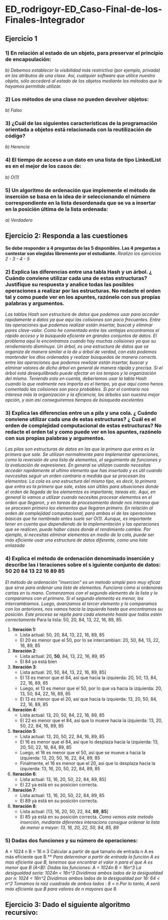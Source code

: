 # ED_rodrigoyr-ED_Caso-Final-de-los-Finales-Integrador

## Ejercicio 1
### 1) En relación al estado de un objeto, para preservar el principio de encapsulación: ###
*b)    Debemos establecer la visibilidad más restrictiva (por ejemplo, privada) en los atributos de una clase. Así, cualquier software que utilice nuestro objeto, sólo accederá al estado de los objetos mediante los métodos que le hayamos permitido utilizar.*

### 2)     Los métodos de una clase no pueden devolver objetos:
*b)    Falso*

### 3)     ¿Cuál de las siguientes características de la programación orientada a objetos está relacionada con la reutilización de código?
*b)    Herencia*

### 4)     El tiempo de acceso a un dato en una lista de tipo LinkedList es en el mejor de los casos de:
*b)    O(1)*

### 5)     Un algoritmo de ordenación que implemente el método de inserción se basa en la idea de ir seleccionando el número correspondiente en la lista desordenada que se va a insertar en la posición última de la lista ordenada:
*a)    Verdadero*

## Ejercicio 2: Responda a las cuestiones
**Se debe responder a 4 preguntas de las 5 disponibles. Las 4 preguntas a contestar son elegidas libremente por el estudiante.**
*Realizo los ejercicios 2 - 3 - 4 - 5*

### 2)     Explica las diferencias entre una tabla Hash y un árbol. ¿ Cuándo conviene utilizar cada una de estas estructuras? Justifique su respuesta y analice todas las posibles operaciones a realizar por las estructuras. No redacte el orden tal y como puede ver en los apuntes, razónelo con sus propias palabras y argumentos.
*Las tablas Hash son estructura de datos que podemos usar para acceder rapidamente a datos ya que aquí las colisiones son poco frecuentes. Entre las operaciones que podemos realizar están insertar, buscat y eliminar pares clave-valor. Como he comentado entre las ventajas encontramos el rápido acceso y la búsqueda eficiente en grandes conjuntos de datos. El problema aquí lo encontramos cuando hay muchas colisiones ya que su rendiemiento disminuye.
Un árbol, es una estructura de datos que se organiza de manera similar a la de u árbol de verdad, con esto podemos mantender los dtos ordenadas y realizar búsquedas de manera corrects. entre las operaciones que podemos rewlizar están insertar, buscar y eliminar valores de dicho árbol en general de manera rápida y precisa. Si el árbol está desequilibrado puede afectar en los tempos y la organización del mismo.
Teniendo esto en cuenta, deberíamos usar la tabla Hash cuando lo que realmente nos importa es el tiempo, ya que aquí como henos comentado las colisiones son poco probables. Si por el contrario nos interesa más la organización y la eficiencia, las árboles son nuestra mejor opción, y aún así conseguiremos tiempos de búsqueda excelentes*

### 3)     Explica las diferencias entre un a pila y una cola. ¿ Cuándo conviene utilizar cada una de estas estructuras? ¿ Cuál es el orden de complejidad computacional de estas estructuras? No redacte el orden tal y como puede ver en los apuntes, razónelo con sus propias palabras y argumentos.
*Las pilas son estructuras de datos en las que la primera que entra es la primera que sale. Se utilizan normalmente para implementar operaciones, como la reversión de una lista de elementos, el seguimiento de funciones y la evaluación de expresiones. En general se utilizan cuando necesitas acceder rapidamente al ultimo elemento que has insertado y es útil cuando nevcesitas seguir un orden contrario a medida que se procesan los elementos.
La cola es una estructura del mismo tipo, es decir, la primera que entra es la primera que sale, estas son últiles para situaciones donde el orden de llegada de los elememtos es importante, tareas etc. Aquí, en general lo vamos a utilizar cuando necesitas procesar elementos en el orden que llegaron,  y en tareas de procesamiento donde nos interesa que se procesen primero los elementos que llegaron primero.
En relación al orden de complejidad computacional, para ambas el de las operaciones básicas que he nombrado antes suele ser O(1). Aunque, es importante tener en cuenta que dependiendo de la implementación y las operaciones que se realicen, puede haber casos donde el rendimiento cambie. Por ejemplo, si necesitas eliminar elementos en medio de la cola, puede ser más eficiente usar una estructura de datos diferente, como una lista enlazada*

### 4)     Explica   el    método    de    ordenación    denominado    inserción  y describe  las i teraciones sobre el s iguiente conjunto de datos: 50 20 84 13 22 16 89 85
*El método de ordenación "insercion" es un metodo simple pero muy eficaz que sirve para ordenar una lista de elementos. Funciona cómo si ordenaras cartas en tu mano. Comenzamos con el segundo elemento de la lista y lo comparamos con el primero. Si el segundo elemento es menor, los intercambiamos. Luego, avanzamos al tercer elemento y lo comparamos con los anteriores, nos vamos hacia la izquierda hasta que encontramos su posición. Este proceso se repite para cada elemento hasta que todos estén correctamente*
Para la lista: 50, 20, 84, 13, 22, 16, 89, 85.
1. **Iteración 1:**
   - Lista actual: 50, 20, 84, 13, 22, 16, 89, 85
   - El 20 es menor que el 50, por lo se intercambian: 20, 50, 84, 13, 22, 16, 89, 85
2. **Iteración 2**:
   - Lista actual: 20, **50**, 84, 13, 22, 16, 89, 85
   - El 84 ya está bien
3. **Iteración 3**:
   - Lista actual: 20, 50, 84, 13, 22, 16, 89, 85]
   - El 13 es menor que el 84, así que hacia la izquierda: 20, 50, 13, 84, 22, 16, 89, 85
   - Luego, el 13 es menor que el 50, por lo que va hacia la izquierda: 20, 13, 50, 84, 22, 16, 89, 85
   - El 13 es menor que el 20, así que hacia la izquierda: 13, 20, 50, 84, 22, 16, 89, 85
4. **Iteración 4**:
   - Lista actual: 13, 20, 50, 84, 22, 16, 89, 85
   - El 22 es menor que el 84, así que lo mueve hacia la izquierda: 13, 20, 50, 22, 84, 16, 89, 85
5. **Iteración 5**:
   - Lista actual: 13, 20, 50, 22, 84, 16, 89, 85
   - El 16 es menor que el 84, así que lo desplaza hacia la izquierda: 13, 20, 50, 22, 16, 84, 89, 85
   - Luego, el 16 es menor que el 50, así que se mueve a hacia la izquierda: 13, 20, 50, 16, 22, 84, 89, 85
   - Finalmente, el 16 es menor que el 20, así que lo desplaza hacia la izquierda: 13, 16, 20, 50, 22, 84, 89, 85
6. **Iteración 6**:
   - Lista actual: 13, 16, 20, 50, 22, 84, 89, 85]
   - El 22 ya está en su posicion correcta.
7. **Iteración 7**:
   - Lista actual: 13, 16, 20, 50, 22, 84, 89, 85
   - El 89 ya está en su posición correcta.
8. **Iteración 8**:
   - Lista actual: [13, 16, 20, 50, 22, 84, **89**, **85**]
   - El 85 ya está en su posición correcta.
*Como vemos este metodo inserción, mediante diferentes interacions consigue ordenar la lista de menor a meyor: 13, 16, 20, 22, 50, 84, 85, 89*

### 5)     Dadas dos funciones y su número de operaciones:
A = 1024 n
B = 16 n 3
Calcular a partir de qué tamaño de entrada n A es más eficiente que B.**
*Para determinar a partir de entrada la función A es mas eficiente que B, tenemos que encontrar el valor n para el que A es menor que B (A<B):
Dadas las funciones:
A = 1024n
B = 16n^3
La desigualdad sería:
1024n < 16n^3
Dividimos ambos lados de la desigualdad por  n:
1024 < 16n^2
Dividimos ambos lados de la desigualdad por 16:
64 < n^2
Tomamos la raíz cuadrada de ambos lados :
8 < n
Por lo tanto, A será más eficiente que B para valores de n mayores que 8.*

## Ejercicio 3: Dado el siguiente algoritmo recursivo:
